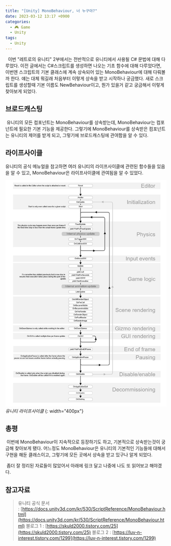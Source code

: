 ```yaml
---
title: "[Unity] MonoBehaviour, 너 누구야?"
date: 2023-03-12 13:17 +0900
categories:
  - 🎮 Game
  - Unity
tags:
  - Unity
---
```

  이번 "레트로의 유니티" 2부에서는 전반적으로 유니티에서 사용될 C# 문법에 대해 다루었다. 이전 글에서는 C#스크립트를 생성하면 나오는 기초 함수에 대해 다루었다면, 이번엔 스크립트의 기본 클래스에 계속 상속되어 있는 MonoBehaviour에 대해 다뤄볼 까 한다. 얘는 대체 뭐길래 처음부터 이렇게 상속을 받고 시작하나 궁금했다. 새로 스크립트를 생성할때 기본 이름도 NewBehaviour이고, 뭔가 있을거 같고 궁금해서 이렇게 찾아보게 되었다.

  

## **브로드캐스팅**

 유니티의 모든 컴포넌트는 MonoBehaviour를 상속받는데, MonoBehaviour는 컴포넌트에 필요한 기본 기능을 제공한다. 그렇기에 MonoBehaviour를 상속받은 컴포넌트는 유니티의 제어를 받게 되고, 그렇기에 브로드캐스팅에 관여함을 알 수 있다.

  

## **라이프사이클**

유니티의 공식 메뉴얼을 참고하면 여러 유니티의 라이프사이클에 관련된 함수들을 있음을 알 수 있고, MonoBehaviour은 라이프사이클에 관여됨을 알 수 있었다.

![](assets/img/post/2023/03_12_unity_lifecycle.png)
_유니티 라이프사이클_
{: width="400px"}


  

## **총평**

 이번에 MonoBehaviour이 지속적으로 등장하기도 하고, 기본적으로 상속받는것이 궁금해 찾아보게 됐다. 어느정도 MonoBehaviour은 유니티의 기본적인 기능들에 대해서 구현을 해둔 클래스이고, 그렇기에 모든 곳에서 상속을 받고 있구나 알게 되었다.

  

 좀더 잘 정리된 자료들이 많았어서 아래에 링크 달고 나중에 나도 또 읽어보고 해야겠다.

  

## **참고자료**

> 유니티 공식 문서 : [https://docs.unity3d.com/kr/530/ScriptReference/MonoBehaviour.html](https://docs.unity3d.com/kr/530/ScriptReference/MonoBehaviour.html)
> 블로그 1 : [https://skuld2000.tistory.com/25](https://skuld2000.tistory.com/25)
> 블로그 2 : [https://luv-n-interest.tistory.com/1299](https://luv-n-interest.tistory.com/1299)